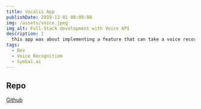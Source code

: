 ```yaml
---
title: Vocalis App
publishDate: 2019-12-01 00:00:00
img: /assets/voice.jpeg
img_alt: Full-Stack development with Voice API
description: |
  this app was about implementing a feature that can take a voice recording for a meeting and return back the transcription and summary for it.
tags:
  - Dev
  - Voice Recognitiom
  - Symbal.ai
---
```


## Repo

[Github](https://github.com/david-wagih/vocalis-app)
